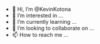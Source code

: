 - 👋 Hi, I’m @KevinKotona
- 👀 I’m interested in ...
- 🌱 I’m currently learning ...
- 💞️ I’m looking to collaborate on ...
- 📫 How to reach me ...

<!---
KevinKotona/KevinKotona is a ✨ special ✨ repository because its `README.md` (this file) appears on your GitHub profile.
You can click the Preview link to take a look at your changes.
--->
